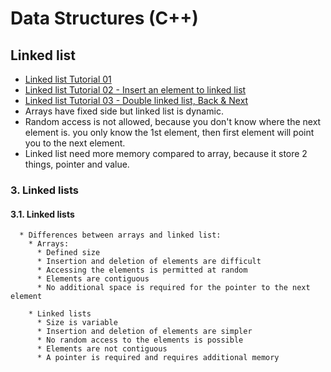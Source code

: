 # Data Structures (C++)

## Linked list
 * [Linked list Tutorial 01](https://www.youtube.com/watch?v=HKfj0l7ndbc)
 * [Linked list Tutorial 02 - Insert an element to linked list](https://www.youtube.com/watch?v=RNMIDj62o_o)
 * [Linked list Tutorial 03 - Double linked list, Back & Next](https://www.youtube.com/watch?v=-StYr9wILqo)
 * Arrays have fixed side but linked list is dynamic.
 * Random access is not allowed, because you don't know where the next element is. you only know the 1st element, then first element will point you to the next element.
 * Linked list need more memory compared to array, because it store 2 things, pointer and value.
### 3. Linked lists
#### 3.1. Linked lists
      * Differences between arrays and linked list:
	    * Arrays:
		  * Defined size
		  * Insertion and deletion of elements are difficult 
		  * Accessing the elements is permitted at random 
		  * Elements are contiguous
		  * No additional space is required for the pointer to the next element
		  
		* Linked lists
		  * Size is variable
		  * Insertion and deletion of elements are simpler
		  * No random access to the elements is possible
		  * Elements are not contiguous
		  * A pointer is required and requires additional memory 